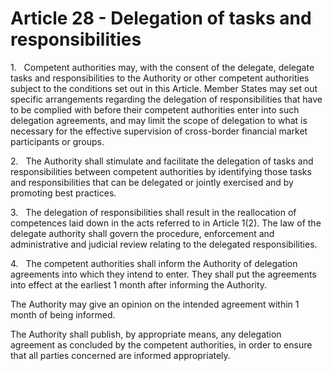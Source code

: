 # Article 28 - Delegation of tasks and responsibilities


1.   Competent authorities may, with the consent of the delegate, delegate tasks and responsibilities to the Authority or other competent authorities subject to the conditions set out in this Article. Member States may set out specific arrangements regarding the delegation of responsibilities that have to be complied with before their competent authorities enter into such delegation agreements, and may limit the scope of delegation to what is necessary for the effective supervision of cross-border financial market participants or groups.

2.   The Authority shall stimulate and facilitate the delegation of tasks and responsibilities between competent authorities by identifying those tasks and responsibilities that can be delegated or jointly exercised and by promoting best practices.

3.   The delegation of responsibilities shall result in the reallocation of competences laid down in the acts referred to in Article 1(2). The law of the delegate authority shall govern the procedure, enforcement and administrative and judicial review relating to the delegated responsibilities.

4.   The competent authorities shall inform the Authority of delegation agreements into which they intend to enter. They shall put the agreements into effect at the earliest 1 month after informing the Authority.

The Authority may give an opinion on the intended agreement within 1 month of being informed.

The Authority shall publish, by appropriate means, any delegation agreement as concluded by the competent authorities, in order to ensure that all parties concerned are informed appropriately.
